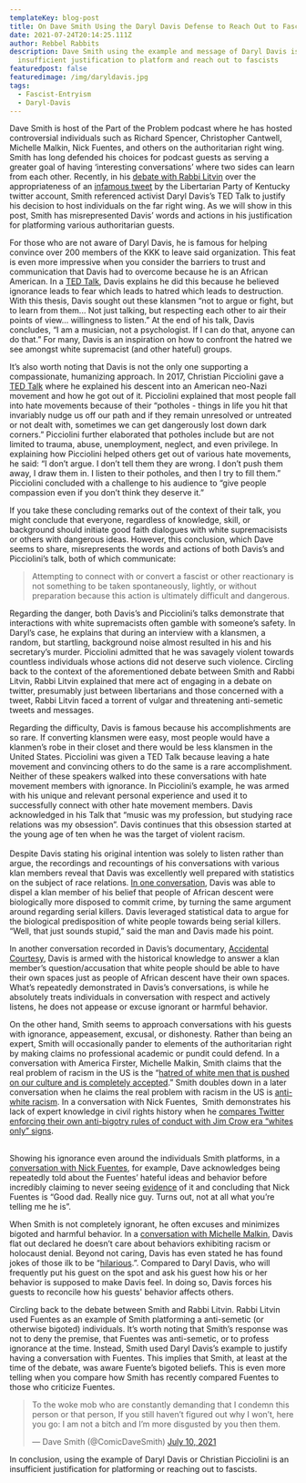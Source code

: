 ```yaml
---
templateKey: blog-post
title: On Dave Smith Using the Daryl Davis Defense to Reach Out to Fascists
date: 2021-07-24T20:14:25.111Z
author: Rebbel Rabbits
description: Dave Smith using the example and message of Daryl Davis is an
  insufficient justification to platform and reach out to fascists
featuredpost: false
featuredimage: /img/daryldavis.jpg
tags:
  - Fascist-Entryism
  - Daryl-Davis
---
```

Dave Smith is host of the Part of the Problem podcast where he has hosted controversial individuals such as Richard Spencer, Christopher Cantwell, Michelle Malkin, Nick Fuentes, and others on the authoritarian right wing. Smith has long defended his choices for podcast guests as serving a greater goal of having ‘interesting conversations’ where two sides can learn from each other. Recently, in his [debate with Rabbi Litvin](https://www.youtube.com/watch?v=I0QTre1OUtU) over the appropriateness of an [infamous tweet](https://twitter.com/lpky/status/1376617161133854721) by the Libertarian Party of Kentucky twitter account, Smith referenced activist Daryl Davis’s TED Talk to justify his decision to host individuals on the far right wing. As we will show in this post, Smith has misrepresented Davis’ words and actions in his justification for platforming various authoritarian guests.

For those who are not aware of Daryl Davis, he is famous for helping convince over 200 members of the KKK to leave said organization. This feat is even more impressive when you consider the barriers to trust and communication that Davis had to overcome because he is an African American. In a [TED Talk](https://www.ted.com/talks/daryl_davis_why_i_as_a_black_man_attend_kkk_rallies/transcript), Davis explains he did this because he believed ignorance leads to fear which leads to hatred which leads to destruction. With this thesis, Davis sought out these klansmen “not to argue or fight, but to learn from them... Not just talking, but respecting each other to air their points of view… willingness to listen.” At the end of his talk, Davis concludes, “I am a musician, not a psychologist. If I can do that, anyone can do that.” For many, Davis is an inspiration on how to confront the hatred we see amongst white supremacist (and other hateful) groups.

It’s also worth noting that Davis is not the only one supporting a compassionate, humanizing approach. In 2017, Christian Picciolini gave a [TED Talk](https://www.ted.com/talks/christian_picciolini_my_descent_into_america_s_neo_nazi_movement_and_how_i_got_out) where he explained his descent into an American neo-Nazi movement and how he got out of it. Picciolini explained that most people fall into hate movements because of their “potholes - things in life you hit that invariably nudge us off our path and if they remain unresolved or untreated or not dealt with, sometimes we can get dangerously lost down dark corners.” Picciolini further elaborated that potholes include but are not limited to trauma, abuse, unemployment, neglect, and even privilege. In explaining how Picciolini helped others get out of various hate movements, he said: “I don’t argue. I don’t tell them they are wrong. I don’t push them away, I draw them in. I listen to their potholes, and then I try to fill them.” Picciolini concluded with a challenge to his audience to “give people compassion even if you don’t think they deserve it.”

If you take these concluding remarks out of the context of their talk, you might conclude that everyone, regardless of knowledge, skill, or background should initiate good faith dialogues with white supremacisists or others with dangerous ideas. However, this conclusion, which Dave seems to share, misrepresents the words and actions of both Davis’s and Picciolini’s talk, both of which communicate:

> Attempting to connect with or convert a fascist or other reactionary is not something to be taken spontaneously, lightly, or without preparation because this action is ultimately difficult and dangerous.

Regarding the danger, both Davis’s and Picciolini’s talks demonstrate that interactions with white supremacists often gamble with someone’s safety. In Daryl’s case, he explains that during an interview with a klansmen, a random, but startling, background noise almost resulted in his and his secretary’s murder. Picciolini admitted that he was savagely violent towards countless individuals whose actions did not deserve such violence. Circling back to the context of the aforementioned debate between Smith and Rabbi Litvin, Rabbi Litvin explained that mere act of engaging in a debate on twitter, presumably just between libertarians and those concerned with a tweet, Rabbi Litvin faced a torrent of vulgar and threatening anti-semetic tweets and messages.

Regarding the difficulty, Davis is famous because his accomplishments are so rare. If converting klansmen were easy, most people would have a klanmen’s robe in their closet and there would be less klansmen in the United States. Picciolini was given a TED Talk because leaving a hate movement and convincing others to do the same is a rare accomplishment. Neither of these speakers walked into these conversations with hate movement members with ignorance. In Picciolini’s example, he was armed with his unique and relevant personal experience and used it to successfully connect with other hate movement members. Davis acknowledged in his Talk that “music was my profession, but studying race relations was my obsession”. Davis continues that this obsession started at the young age of ten when he was the target of violent racism.\
\
Despite Davis stating his original intention was solely to listen rather than argue, the recordings and recountings of his conversations with various klan members reveal that Davis was excellently well prepared with statistics on the subject of race relations. [In one conversation](https://www.latimes.com/entertainment/movies/la-ca-film-accidental-courtesy-20161205-story.html), Davis was able to dispel a klan member of his belief that people of African descent were biologically more disposed to commit crime, by turning the same argument around regarding serial killers. Davis leveraged statistical data to argue for the biological predisposition of white people towards being serial killers. “Well, that just sounds stupid,” said the man and Davis made his point. 

In another conversation recorded in Davis’s documentary, [Accidental Courtesy](https://accidentalcourtesy.com/), Davis is armed with the historical knowledge to answer a klan member’s question/accusation that white people should be able to have their own spaces just as people of African descent have their own spaces. What’s repeatedly demonstrated in Davis’s conversations, is while he absolutely treats individuals in conversation with respect and actively listens, he does not appease or excuse ignorant or harmful behavior.

On the other hand, Smith seems to approach conversations with his guests with ignorance, appeasement, excusal, or dishonesty. Rather than being an expert, Smith will occasionally pander to elements of the authoritarian right by making claims no professional academic or pundit could defend. In a conversation with America Firster, Michelle Malkin, Smith claims that the real problem of racism in the US is the “[hatred of white men that is pushed on our culture and is completely accepted](https://www.conceptsarebricks.com/incident/incident-libertarians-cannot-be-consistently-anti-racist-if-they-fail-to-recognize-anti-white-hatred/).” Smith doubles down in a later conversation when he claims the real problem with racism in the US is [anti-white racism](https://www.conceptsarebricks.com/incident/incident-insinuating-the-real-racist-problem-in-the-us-is-an-anti-white-racist-problem/). In a conversation with Nick Fuentes,  Smith demonstrates his lack of expert knowledge in civil rights history when he [compares Twitter enforcing their own anti-bigotry rules of conduct with Jim Crow era “whites only” signs](https://www.conceptsarebricks.com/incident/incident-dave-twitter-bans-over-dead-naming-are-modern-version-of-whites-only-signs/).

\
Showing his ignorance even around the individuals Smith platforms, in a [conversation with Nick Fuentes](https://www.conceptsarebricks.com/incident/incident-dave-nick-fuentes-is-a-really-nice-guy/), for example, Dave acknowledges being repeatedly told about the Fuentes’ hateful ideas and behavior before incredibly claiming to never seeing [evidence](https://twitter.com/bennyjohnson/status/1196604409607794688?ref_src=twsrc%5Etfw%7Ctwcamp%5Etweetembed%7Ctwterm%5E1196604409607794688%7Ctwgr%5E%7Ctwcon%5Es1_&ref_url=https%3A%2F%2Fwww.conceptsarebricks.com%2Fincident%2Fincident-dave-nick-fuentes-is-a-really-nice-guy%2F) of it and concluding that Nick Fuentes is “Good dad. Really nice guy. Turns out, not at all what you’re telling me he is”.

When Smith is not completely ignorant, he often excuses and minimizes bigoted and harmful behavior. In a [conversation with Michelle Malkin](https://www.conceptsarebricks.com/incident/incident-holocaust-denial-is-merely-stupid-and-goofy/), Davis flat out declared he doesn’t care about behaviors exhibiting racism or holocaust denial. Beyond not caring, Davis has even stated he has found jokes of those ilk to be “[hilarious](https://www.conceptsarebricks.com/incident/incident-dave-thinks-holocaust-denial-joke-is-hilarious/).”. Compared to Daryl Davis, who will frequently put his guest on the spot and ask his guest how his or her behavior is supposed to make Davis feel. In doing so, Davis forces his guests to reconcile how his guests' behavior affects others.

Circling back to the debate between Smith and Rabbi Litvin. Rabbi Litvin used Fuentes as an example of Smith platforming a anti-semetic (or otherwise bigoted) individuals. It’s worth noting that Smith’s response was not to deny the premise, that Fuentes was anti-semetic, or to profess ignorance at the time. Instead, Smith used Daryl Davis’s example to justify having a conversation with Fuentes. This implies that Smith, at least at the time of the debate, was aware Fuente’s bigoted beliefs. This is even more telling when you compare how Smith has recently compared Fuentes to those who criticize Fuentes. 

<blockquote class="twitter-tweet"><p lang="en" dir="ltr">To the woke mob who are constantly demanding that I condemn this person or that person, If you still haven’t figured out why I won’t, here you go: I am not a bitch and I’m more disgusted by you then them.</p>&mdash; Dave Smith (@ComicDaveSmith) <a href="https://twitter.com/ComicDaveSmith/status/1413944439492448260?ref_src=twsrc%5Etfw">July 10, 2021</a></blockquote>

In conclusion, using the example of Daryl Davis or Christian Picciolini is an insufficient justification for platforming or reaching out to fascists.